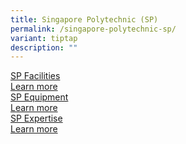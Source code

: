 ```yaml
---
title: Singapore Polytechnic (SP)
permalink: /singapore-polytechnic-sp/
variant: tiptap
description: ""
---
```

<p></p>
<div class="isomer-card-grid"><a rel="noopener noreferrer nofollow" href="https://www.isomer.gov.sg" class="isomer-card"><div class="isomer-card-body"><div class="isomer-card-title">SP Facilities</div><div class="isomer-card-link">Learn more</div></div></a>
<a rel="noopener noreferrer nofollow" href="https://www.isomer.gov.sg" class="isomer-card">
<div class="isomer-card-body">
<div class="isomer-card-title">SP Equipment</div>
<div class="isomer-card-link">Learn more</div>
</div>
</a><a rel="noopener noreferrer nofollow" href="https://www.isomer.gov.sg" class="isomer-card"><div class="isomer-card-body"><div class="isomer-card-title">SP Expertise</div><div class="isomer-card-link">Learn more</div></div></a>
</div>
<p></p>